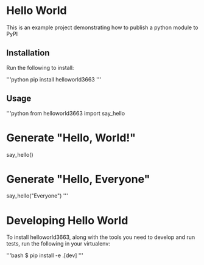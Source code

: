 # Hello World

This is an example project demonstrating how to publish a python module to PyPI


## Installation

Run the following to install:

'''python
pip install helloworld3663
'''


## Usage

'''python
from helloworld3663 import say_hello

# Generate "Hello, World!"
say_hello()

# Generate "Hello, Everyone"
say_hello("Everyone")
'''

# Developing Hello World

To install helloworld3663, along with the tools you need to develop and run tests, run the following in your virtualenv:

'''bash
$ pip install -e .[dev]
'''
